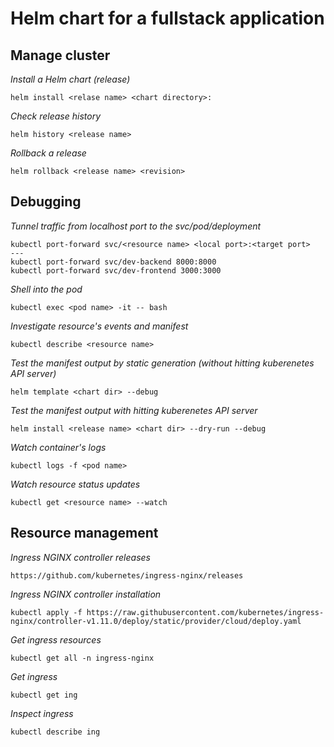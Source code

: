 # Helm chart for a fullstack application

## Manage cluster

_Install a Helm chart (release)_

```
helm install <relase name> <chart directory>:
```

_Check release history_

```
helm history <release name>
```

_Rollback a release_

```
helm rollback <release name> <revision>
```

## Debugging

_Tunnel traffic from localhost port to the svc/pod/deployment_

```
kubectl port-forward svc/<resource name> <local port>:<target port>
---
kubectl port-forward svc/dev-backend 8000:8000
kubectl port-forward svc/dev-frontend 3000:3000
```

_Shell into the pod_

```
kubectl exec <pod name> -it -- bash
```

_Investigate resource's events and manifest_

```
kubectl describe <resource name>
```

_Test the manifest output by static generation (without hitting kuberenetes API server)_

```
helm template <chart dir> --debug
```

_Test the manifest output with hitting kuberenetes API server_

```
helm install <release name> <chart dir> --dry-run --debug
```

_Watch container's logs_

```
kubectl logs -f <pod name>
```

_Watch resource status updates_

```
kubectl get <resource name> --watch
```

## Resource management

_Ingress NGINX controller releases_

```
https://github.com/kubernetes/ingress-nginx/releases
```

_Ingress NGINX controller installation_

```
kubectl apply -f https://raw.githubusercontent.com/kubernetes/ingress-nginx/controller-v1.11.0/deploy/static/provider/cloud/deploy.yaml
```

_Get ingress resources_

```
kubectl get all -n ingress-nginx
```

_Get ingress_

```
kubectl get ing
```

_Inspect ingress_

```
kubectl describe ing
```
